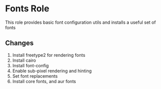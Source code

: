 # Fonts Role
This role provides basic font configuration utils and installs a useful set of fonts

## Changes
1. Install freetype2 for rendering fonts
1. Install cairo
1. Install font-config
1. Enable sub-pixel rendering and hinting
1. Set font replacements
1. Install core fonts, and aur fonts
